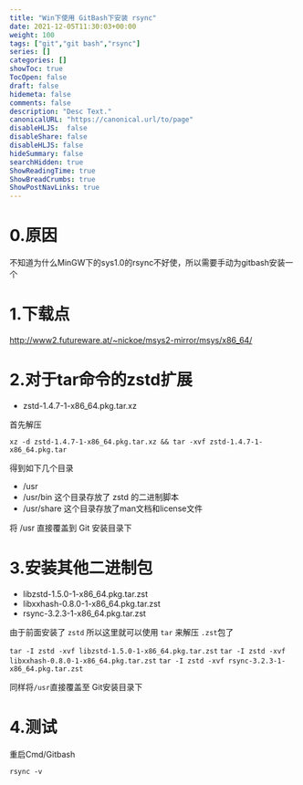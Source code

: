 ```yaml
---
title: "Win下使用 GitBash下安装 rsync"
date: 2021-12-05T11:30:03+00:00
weight: 100
tags: ["git","git bash","rsync"]
series: []
categories: []
showToc: true
TocOpen: false
draft: false
hidemeta: false
comments: false
description: "Desc Text."
canonicalURL: "https://canonical.url/to/page"
disableHLJS:  false
disableShare: false
disableHLJS: false
hideSummary: false
searchHidden: true
ShowReadingTime: true
ShowBreadCrumbs: true
ShowPostNavLinks: true
---
```


# 0.原因

不知道为什么MinGW下的sys1.0的rsync不好使，所以需要手动为gitbash安装一个

# 1.下载点

http://www2.futureware.at/~nickoe/msys2-mirror/msys/x86_64/

# 2.对于tar命令的zstd扩展

- zstd-1.4.7-1-x86_64.pkg.tar.xz

首先解压

`xz -d zstd-1.4.7-1-x86_64.pkg.tar.xz && tar -xvf zstd-1.4.7-1-x86_64.pkg.tar`

得到如下几个目录

- /usr 
- /usr/bin      这个目录存放了 zstd 的二进制脚本
- /usr/share    这个目录存放了man文档和license文件

将 /usr 直接覆盖到 Git 安装目录下

# 3.安装其他二进制包

- libzstd-1.5.0-1-x86_64.pkg.tar.zst
- libxxhash-0.8.0-1-x86_64.pkg.tar.zst
- rsync-3.2.3-1-x86_64.pkg.tar.zst

由于前面安装了 `zstd` 所以这里就可以使用 `tar` 来解压 `.zst`包了

`tar -I zstd -xvf libzstd-1.5.0-1-x86_64.pkg.tar.zst`
`tar -I zstd -xvf libxxhash-0.8.0-1-x86_64.pkg.tar.zst`
`tar -I zstd -xvf rsync-3.2.3-1-x86_64.pkg.tar.zst`


同样将`/usr`直接覆盖至 Git安装目录下

# 4.测试

重启Cmd/Gitbash

`rsync -v`
